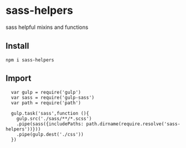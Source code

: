 # sass-helpers
sass helpful mixins and functions 

## Install 
```
npm i sass-helpers
```

## Import
```
  var gulp = require('gulp')
  var sass = require('gulp-sass')
  var path = require('path')
  
  gulp.task('sass',function (){
    gulp.src('./sass/**/*.scss')
    .pipe(sass({includePaths: path.dirname(require.resolve('sass-helpers'))}))
    .pipe(gulp.dest('./css'))
  })
```


